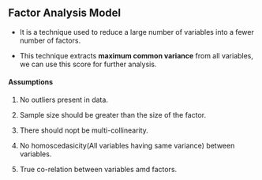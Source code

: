 ## Factor Analysis Model
* It is a technique used to reduce a large number of variables into a fewer number of factors.

* This technique extracts **maximum common variance** from all variables, we can use this score for further analysis.

#### Assumptions

1. No outliers present in data.

2. Sample size should be greater than the size of the factor.

3. There should nopt be multi-collinearity.

4. No homoscedasicity(All variables having same variance) between variables.

5. True co-relation between variables amd factors.
